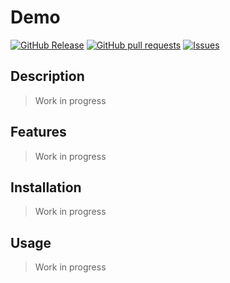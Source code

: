 # Demo
[![GitHub Release](https://img.shields.io/github/release/zjayers/demo.svg?style=flat)](https://github.com/zjayers/demo/releases)
[![GitHub pull requests](https://img.shields.io/github/issues-pr/zjayers/demo.svg?style=flat)](https://github.com/zjayers/demo/pulls)
[![Issues](https://img.shields.io/github/issues-raw/zjayers/demo.svg?maxAge=25000)](https://github.com/zjayers/demo/issues)

## Description

> Work in progress

## Features

> Work in progress

## Installation

> Work in progress

## Usage

> Work in progress
